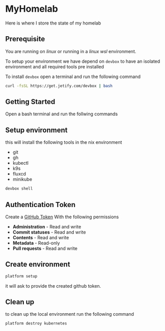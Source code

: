 # MyHomelab
Here is where I store the state of my homelab

## Prerequisite

You are running on *linux* or running in a *linux wsl* environment.

To setup your environment we have depend on `devbox` to have an isolated environment and all required tools pre installed

To install `devbox` open a terminal and run the following command 

```bash
curl -fsSL https://get.jetify.com/devbox | bash
```

## Getting Started

Open a bash terminal and run the follwing commands

## Setup environment
this will install the following tools in the nix environment

- git
- gh
- kubectl
- k9s
- fluxcd
- minikube

```bash
devbox shell
```

## Authentication Token

Create a [GitHub Token](https://github.com/settings/tokens?type=beta) With the following permissions

- **Administration** - Read and write
- **Commit statuses** - Read and write
- **Contents** - Read and write
- **Metadata** - Read-only 
- **Pull requests** - Read and write

## Create environment

```bash
platform setup
```

it will ask to provide the created github token.

## Clean up

to clean up the local environment run the following command

```bash
platform destroy kubernetes
```
